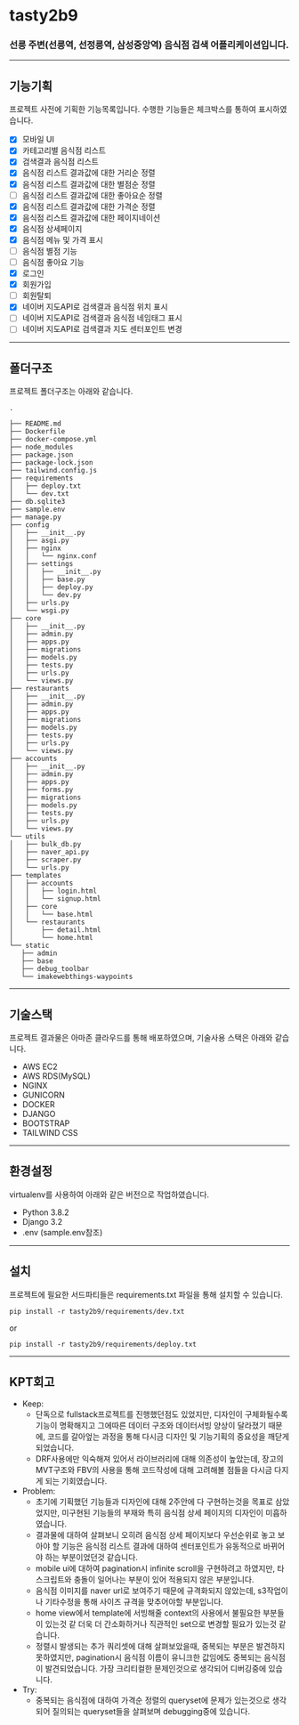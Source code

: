 # tasty2b9
### 선릉 주변(선릉역, 선정릉역, 삼성중앙역) 음식점 검색 어플리케이션입니다.
------------------------

## 기능기획
프로젝트 사전에 기획한 기능목록입니다.
수행한 기능들은 체크박스를 통하여 표시하였습니다. 

- [x] 모바일 UI
- [x] 카테고리별 음식점 리스트
- [x] 검색결과 음식점 리스트
- [x] 음식점 리스트 결과값에 대한 거리순 정렬
- [x] 음식점 리스트 결과값에 대한 별점순 정렬
- [ ] 음식점 리스트 결과값에 대한 좋아요순 정렬
- [x] 음식점 리스트 결과값에 대한 가격순 정렬
- [x] 음식점 리스트 결과값에 대한 페이지네이션
- [x] 음식점 상세페이지
- [x] 음식점 메뉴 및 가격 표시
- [ ] 음식점 별점 기능
- [ ] 음식점 좋아요 기능
- [x] 로그인
- [x] 회원가입
- [ ] 회원탈퇴
- [x] 네이버 지도API로 검색결과 음식점 위치 표시
- [ ] 네이버 지도API로 검색결과 음식점 네임태그 표시
- [ ] 네이버 지도API로 검색결과 지도 센터포인트 변경
------------------------

## 폴더구조
프로젝트 폴더구조는 아래와 같습니다.

```
.

├── README.md
├── Dockerfile
├── docker-compose.yml
├── node_modules
├── package.json
├── package-lock.json
├── tailwind.config.js
├── requirements
│   ├── deploy.txt
│   └── dev.txt
├── db.sqlite3
├── sample.env
├── manage.py
├── config
│   ├── __init__.py
│   ├── asgi.py
│   ├── nginx
│   │   └── nginx.conf
│   ├── settings
│   │   ├── __init__.py
│   │   ├── base.py
│   │   ├── deploy.py
│   │   └── dev.py
│   ├── urls.py
│   └── wsgi.py
├── core
│   ├── __init__.py
│   ├── admin.py
│   ├── apps.py
│   ├── migrations
│   ├── models.py
│   ├── tests.py
│   ├── urls.py
│   └── views.py
├── restaurants
│   ├── __init__.py
│   ├── admin.py
│   ├── apps.py
│   ├── migrations
│   ├── models.py
│   ├── tests.py
│   ├── urls.py
│   └── views.py
├── accounts
│   ├── __init__.py
│   ├── admin.py
│   ├── apps.py
│   ├── forms.py
│   ├── migrations
│   ├── models.py
│   ├── tests.py
│   ├── urls.py
│   └── views.py
└── utils
│   ├── bulk_db.py
│   ├── naver_api.py
│   ├── scraper.py
│   └── urls.py
├── templates
│   ├── accounts
│   │   ├── login.html
│   │   └── signup.html
│   ├── core
│   │   └── base.html
│   └── restaurants
│       ├── detail.html
│       └── home.html
└── static
   ├── admin
   ├── base
   ├── debug_toolbar
   └── imakewebthings-waypoints
```
------------------------

## 기술스택
프로젝트 결과물은 아마존 클라우드를 통해 배포하였으며,
기술사용 스택은 아래와 같습니다.

- AWS EC2
- AWS RDS(MySQL)
- NGINX
- GUNICORN
- DOCKER
- DJANGO
- BOOTSTRAP
- TAILWIND CSS
------------------------

## 환경설정
virtualenv를 사용하여 아래와 같은 버전으로 작업하였습니다.

- Python 3.8.2
- Django 3.2
- .env (sample.env참조) 
------------------------

## 설치
프로젝트에 필요한 서드파티들은 requirements.txt 파일을 통해 설치할 수 있습니다.
```
pip install -r tasty2b9/requirements/dev.txt

```
or
```
pip install -r tasty2b9/requirements/deploy.txt

```
------------------------

## KPT회고
- Keep:
    - 단독으로 fullstack프로젝트를 진행했던점도 있었지만, 디자인이 구체화될수록
    기능이 명확해지고 그에따른 데이터 구조와 데이터서빙 양상이 달라졌기 때문에,
    코드를 갈아엎는 과정을 통해 다시금 디자인 및 기능기획의 중요성을 깨닫게 되었습니다.
    - DRF사용에만 익숙해져 있어서 라이브러리에 대해 의존성이 높았는데, 장고의 MVT구조와 FBV의 사용을 통해
    코드작성에 대해 고려해볼 점들을 다시금 다지게 되는 기회였습니다.
- Problem:
    - 초기에 기획했던 기능들과 디자인에 대해 2주안에 다 구현하는것을 목표로 삼았었지만,
    미구현된 기능들의 부재와 특히 음식점 상세 페이지의 디자인이 미흡하였습니다.
    - 결과물에 대하여 살펴보니 오히려 음식점 상세 페이지보다 우선순위로 놓고 보아야 할 기능은
    음식점 리스트 결과에 대하여 센터포인트가 유동적으로 바뀌어야 하는 부분이었던것 같습니다.
    - mobile ui에 대하여 pagination시 infinite scroll을 구현하려고 하였지만,
    타 스크립트와 충돌이 일어나는 부분이 있어 적용되지 않은 부분입니다.
    - 음식점 이미지를 naver url로 보여주기 때문에 규격화되지 않았는데,
    s3작업이나 기타수정을 통해 사이즈 규격을 맞추어야할 부분입니다.
    - home view에서 template에 서빙해줄 context의 사용에서 불필요한 부분들이 있는것 같
    더욱 더 간소화하거나 직관적인 set으로 변경할 필요가 있는것 같습니다.
    - 정렬시 발생되는 추가 쿼리셋에 대해 살펴보았을때, 중복되는 부분은 발견하지 못하였지만,
    pagination시 음식점 이름이 유니크한 값임에도 중복되는 음식점이 발견되었습니다.
    가장 크리티컬한 문제인것으로 생각되어 디버깅중에 있습니다.
- Try:
    - 중복되는 음식점에 대하여 가격순 정렬의 queryset에 문제가 있는것으로 생각되어
    질의되는 queryset들을 살펴보며 debugging중에 있습니다. 
